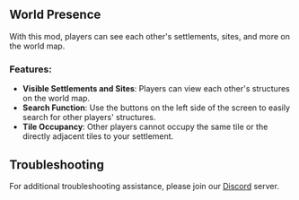 ## World Presence

With this mod, players can see each other's settlements, sites, and more on the world map.

### Features:

- **Visible Settlements and Sites**: Players can view each other's structures on the world map.
- **Search Function**: Use the buttons on the left side of the screen to easily search for other players' structures.
- **Tile Occupancy**: Other players cannot occupy the same tile or the directly adjacent tiles to your settlement.

## Troubleshooting

For additional troubleshooting assistance, please join our [Discord](https://discord.gg/yUF2ec8Vt8) server.
